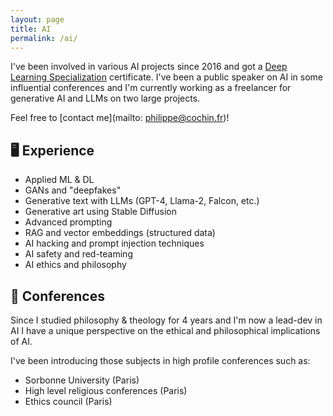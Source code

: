 ```yaml
---
layout: page
title: AI
permalink: /ai/
---
```


I've been involved in various AI projects since 2016 and got a [Deep Learning Specialization](https://coursera.org/share/060c260c19a2007f337dfae390fe4382) certificate. I've been a public speaker on AI in some influential conferences and I'm currently working as a freelancer for generative AI and LLMs on two large projects.

Feel free to [contact me](mailto: <philippe@cochin.fr>)!

## 🖥 Experience

- Applied ML & DL
- GANs and "deepfakes"
- Generative text with LLMs (GPT-4, Llama-2, Falcon, etc.)
- Generative art using Stable Diffusion
- Advanced prompting
- RAG and vector embeddings (structured data)
- AI hacking and prompt injection techniques
- AI safety and red-teaming
- AI ethics and philosophy

## 📢 Conferences

Since I studied philosophy & theology for 4 years and I'm now a lead-dev in AI I have a unique perspective on the ethical and philosophical implications of AI.

I've been introducing those subjects in high profile conferences such as:

- Sorbonne University (Paris)
- High level religious conferences (Paris)
- Ethics council (Paris)
